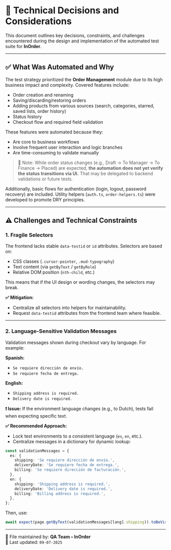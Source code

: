 
# 🧠 Technical Decisions and Considerations

This document outlines key decisions, constraints, and challenges encountered during the design and implementation of the automated test suite for **InOrder**.

---

## ✅ What Was Automated and Why

The test strategy prioritized the **Order Management** module due to its high business impact and complexity. Covered features include:

- Order creation and renaming
- Saving/discarding/restoring orders
- Adding products from various sources (search, categories, starred, saved lists, order history)
- Status history
- Checkout flow and required field validation

These features were automated because they:

- Are core to business workflows
- Involve frequent user interaction and logic branches
- Are time-consuming to validate manually

> 📝 Note: While order status changes (e.g., Draft → To Manager → To Finance → Placed) are expected, **the automation does not yet verify the status transitions via UI.** That may be delegated to backend validations or future tests.

Additionally, basic flows for authentication (login, logout, password recovery) are included. Utility helpers (`auth.ts`, `order-helpers.ts`) were developed to promote DRY principles.

---

## ⚠️ Challenges and Technical Constraints

### 1. Fragile Selectors

The frontend lacks stable `data-testid` or `id` attributes. Selectors are based on:

- CSS classes (`.cursor-pointer`, `.mud-typography`)
- Text content (via `getByText` / `getByRole`)
- Relative DOM position (`nth-child`, etc.)

This means that if the UI design or wording changes, the selectors may break.

**✅ Mitigation:**
- Centralize all selectors into helpers for maintainability.
- Request `data-testid` attributes from the frontend team where feasible.

---

### 2. Language-Sensitive Validation Messages

Validation messages shown during checkout vary by language. For example:

**Spanish:**
- `Se requiere dirección de envío.`
- `Se requiere fecha de entrega.`

**English:**
- `Shipping address is required.`
- `Delivery date is required.`

**❗ Issue:**
If the environment language changes (e.g., to Dutch), tests fail when expecting specific text.

**✅ Recommended Approach:**

- Lock test environments to a consistent language (`es`, `en`, etc.).
- Centralize messages in a dictionary for dynamic lookup:

```ts
const validationMessages = {
  es: {
    shipping: 'Se requiere dirección de envío.',
    deliveryDate: 'Se requiere fecha de entrega.',
    billing: 'Se requiere dirección de facturación.',
  },
  en: {
    shipping: 'Shipping address is required.',
    deliveryDate: 'Delivery date is required.',
    billing: 'Billing address is required.',
  },
};
```

Then, use:

```ts
await expect(page.getByText(validationMessages[lang].shipping)).toBeVisible();
```

---

📁 File maintained by: **QA Team – InOrder**  
📅 Last updated: `09-07-2025`
